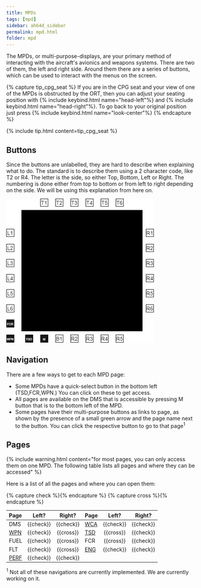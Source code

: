 ```yaml
---
title: MPDs
tags: [mpd]
sidebar: ah64d_sidebar
permalink: mpd.html
folder: mpd
---
```


The MPDs, or multi-purpose-displays, are your primary method of interacting with the aircraft's avionics and weapons systems. There are two of them, the left and right side. Around them there are a series of buttons, which can be used to interact with the menus on the screen.

{% capture tip_cpg_seat %}
If you are in the CPG seat and your view of one of the MPDs is obstructed by the ORT, then you can adjust your seating position with {% include keybind.html name="head-left"%} and {% include keybind.html name="head-right"%}. To go back to your original position just press {% include keybind.html name="look-center"%}
{% endcapture %}

{% include tip.html content=tip_cpg_seat %}

## Buttons

Since the buttons are unlabelled, they are hard to describe when explaining what to do. The standard is to describe them using a 2 character code, like T2 or R4. The letter is the side, so either Top, Bottom, Left or Right. The numbering is done either from top to bottom or from left to right depending on the side. We will be using this explanation from here on.

![Button layout](images/mpd/button_layout.png)

## Navigation

There are a few ways to get to each MPD page:

* Some MPDs have a quick-select button in the bottom left (TSD,FCR,WPN.) You can click on these to get access.
* All pages are available on the DMS that is accessible by pressing M button that is to the bottom left of the MPD.
* Some pages have their multi-purpose buttons as links to page, as shown by the presence of a small green arrow and the page name next to the button. You can click the respective button to go to that page<sup>1</sup>


## Pages

{% include warning.html content="for most pages, you can only access them on one MPD. The following table lists all pages and where they can be accessed" %}

Here is a list of all the pages and where you can open them:

{% capture check %}<i class="fa fa-check text-success"></i>{% endcapture %}
{% capture cross %}<i class="fa fa-times text-danger"></i>{% endcapture %}

| Page | Left? | Right? | Page | Left? | Right? |
| :-- | :-: | :-: | :-- | :-: | :-: |
| DMS | {{check}} | {{check}} | [WCA](./mpd-wca) | {{check}} | {{check}}
| [WPN](./mpd-wpn) | {{check}} | {{cross}} | [TSD](./mpd-tsd) | {{cross}} | {{check}} |
| FUEL | {{check}} | {{cross}} | FCR |  {{cross}} | {{check}} |
| FLT | {{check}} | {{cross}} | [ENG](./mpd-eng) |  {{check}} | {{check}} |
| [PERF](./mpd-perf) | {{check}} | {{check}}

<sup>1</sup> Not all of these navigations are currently implemented. We are currently working on it.